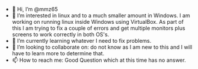 - 👋 Hi, I’m @mmz65
- 👀 I’m interested in linux and to a much smaller amount in Windows.  I am working on running linux inside Windows using VirtualBox.
  As part of this I am trying to fix a couple of errors and get multiple monitors plus screens to work correctly in both OS's.
- 🌱 I’m currently learning whatever I need to fix problems.
- 💞️ I’m looking to collaborate on:  do not know as I am new to this and I will have to learn more to determine that.
- 📫 How to reach me:  Good Question which at this time has no answer.
<!---
mmz65/mmz65 is a ✨ special ✨ repository because its `README.md` (this file) appears on your GitHub profile.
You can click the Preview link to take a look at your changes.
--->

